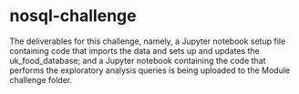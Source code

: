 # nosql-challenge

The deliverables for this challenge, namely, a Jupyter notebook setup file containing code that imports the data and sets up and updates the uk_food_database; and a Jupyter notebook  containing the code that performs the exploratory analysis queries is being uploaded to the Module challenge folder. 